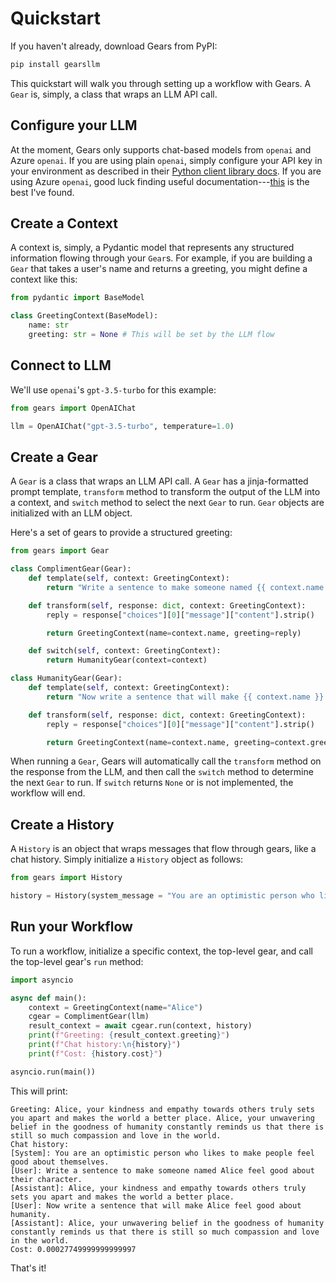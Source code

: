 # Quickstart

If you haven't already, download Gears from PyPI:

```bash
pip install gearsllm
```

This quickstart will walk you through setting up a workflow with Gears. A `Gear` is, simply, a class that wraps an LLM API call.

## Configure your LLM

At the moment, Gears only supports chat-based models from `openai` and Azure `openai`. If you are using plain `openai`, simply configure your API key in your environment as described in their [Python client library docs](https://platform.openai.com/docs/libraries/python-library). If you are using Azure `openai`, good luck finding useful documentation---[this](https://learn.microsoft.com/en-us/azure/ai-services/openai/quickstart?tabs=command-line&pivots=programming-language-python) is the best I've found.

## Create a Context

A context is, simply, a Pydantic model that represents any structured information flowing through your `Gear`s. For example, if you are building a `Gear` that takes a user's name and returns a greeting, you might define a context like this:

```python
from pydantic import BaseModel

class GreetingContext(BaseModel):
    name: str
    greeting: str = None # This will be set by the LLM flow
```

## Connect to LLM

We'll use `openai`'s `gpt-3.5-turbo` for this example:

```python
from gears import OpenAIChat

llm = OpenAIChat("gpt-3.5-turbo", temperature=1.0)

```

## Create a Gear

A `Gear` is a class that wraps an LLM API call. A `Gear` has a jinja-formatted prompt template, `transform` method to transform the output of the LLM into a context, and `switch` method to select the next `Gear` to run. `Gear` objects are initialized with an LLM object.

Here's a set of gears to provide a structured greeting:

```python
from gears import Gear

class ComplimentGear(Gear):
    def template(self, context: GreetingContext):
        return "Write a sentence to make someone named {{ context.name }} feel good about their character."

    def transform(self, response: dict, context: GreetingContext):
        reply = response["choices"][0]["message"]["content"].strip()

        return GreetingContext(name=context.name, greeting=reply)

    def switch(self, context: GreetingContext):
        return HumanityGear(context=context)

class HumanityGear(Gear):
    def template(self, context: GreetingContext):
        return "Now write a sentence that will make {{ context.name }} feel good about humanity."

    def transform(self, response: dict, context: GreetingContext):
        reply = response["choices"][0]["message"]["content"].strip()

        return GreetingContext(name=context.name, greeting=context.greeting + " " + reply)
```

When running a `Gear`, Gears will automatically call the `transform` method on the response from the LLM, and then call the `switch` method to determine the next `Gear` to run. If `switch` returns `None` or is not implemented, the workflow will end.

## Create a History

A `History` is an object that wraps messages that flow through gears, like a chat history. Simply initialize a `History` object as follows:

```python
from gears import History

history = History(system_message = "You are an optimistic person who likes to make people feel good about themselves.")
```

## Run your Workflow

To run a workflow, initialize a specific context, the top-level gear, and call the top-level gear's `run` method:

```python
import asyncio

async def main():
    context = GreetingContext(name="Alice")
    cgear = ComplimentGear(llm)
    result_context = await cgear.run(context, history)
    print(f"Greeting: {result_context.greeting}")
    print(f"Chat history:\n{history}")
    print(f"Cost: {history.cost}")

asyncio.run(main())
```

This will print:

```
Greeting: Alice, your kindness and empathy towards others truly sets you apart and makes the world a better place. Alice, your unwavering belief in the goodness of humanity constantly reminds us that there is still so much compassion and love in the world.
Chat history:
[System]: You are an optimistic person who likes to make people feel good about themselves.
[User]: Write a sentence to make someone named Alice feel good about their character.
[Assistant]: Alice, your kindness and empathy towards others truly sets you apart and makes the world a better place.
[User]: Now write a sentence that will make Alice feel good about humanity.
[Assistant]: Alice, your unwavering belief in the goodness of humanity constantly reminds us that there is still so much compassion and love in the world.
Cost: 0.00027749999999999997
```

That's it!
